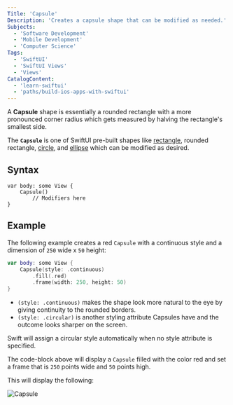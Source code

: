 ```yaml
---
Title: 'Capsule'
Description: 'Creates a capsule shape that can be modified as needed.'
Subjects:
  - 'Software Development'
  - 'Mobile Development'
  - 'Computer Science'
Tags:
  - 'SwiftUI'
  - 'SwiftUI Views'
  - 'Views'
CatalogContent:
  - 'learn-swiftui'
  - 'paths/build-ios-apps-with-swiftui'
---
```


A **Capsule** shape is essentially a rounded rectangle with a more pronounced corner radius which gets measured by halving the rectangle's smallest side.

The **`Capsule`** is one of SwiftUI pre-built shapes like [rectangle](https://www.codecademy.com/resources/docs/swiftui/views/rectangle), rounded rectangle, [circle](https://www.codecademy.com/resources/docs/swiftui/views/circle), and [ellipse](https://www.codecademy.com/resources/docs/swiftui/views/ellipse) which can be modified as desired.

## Syntax

```pseudo
var body: some View {
    Capsule()
        // Modifiers here
}
```

## Example

The following example creates a red `Capsule` with a continuous style and a dimension of `250` wide x `50` height:

```swift
var body: some View {
    Capsule(style: .continuous)
        .fill(.red)
        .frame(width: 250, height: 50)
}
```

- `(style: .continuous)` makes the shape look more natural to the eye by giving continuity to the rounded borders.
- `(style: .circular)` is another styling attribute Capsules have and the outcome looks sharper on the screen.

Swift will assign a circular style automatically when no style attribute is specified.

The code-block above will display a `Capsule` filled with the color red and set a frame that is `250` points wide and `50` points high.

This will display the following:

![Capsule](https://raw.githubusercontent.com/Codecademy/docs/main/media/swiftui-capsule.png)
